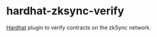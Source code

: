# hardhat-zksync-verify

[Hardhat](https://hardhat.org/) plugin to verify contracts on the zkSync network.
